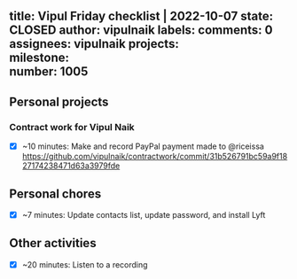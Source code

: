 title:	Vipul Friday checklist | 2022-10-07
state:	CLOSED
author:	vipulnaik
labels:	
comments:	0
assignees:	vipulnaik
projects:	
milestone:	
number:	1005
--
## Personal projects

### Contract work for Vipul Naik

- [x] ~10 minutes: Make and record PayPal payment made to @riceissa https://github.com/vipulnaik/contractwork/commit/31b526791bc59a9f1827174238471d63a3979fde

## Personal chores

- [x] ~7 minutes: Update contacts list, update password, and install Lyft

## Other activities

- [x] ~20 minutes: Listen to a recording
